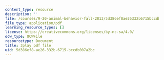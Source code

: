 ```yaml
---
content_type: resource
description: ''
file: /courses/9-20-animal-behavior-fall-2013/5d386ef8ae26332b6715bccdb007a2bc_472238.pdf
file_type: application/pdf
learning_resource_types: []
license: https://creativecommons.org/licenses/by-nc-sa/4.0/
ocw_type: OCWFile
resourcetype: Document
title: 3play pdf file
uid: 5d386ef8-ae26-332b-6715-bccdb007a2bc
---
```

